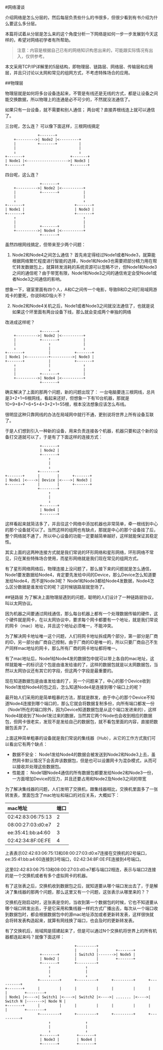 #网络漫谈

介绍网络是怎么分层的，然后每层负责些什么的书很多，但很少看到有书介绍为什么要这么多分层。

本篇将试着从分层是怎么来的这个角度分析一下网络是如何一步一步发展到今天这样的，希望对网络初学者有所帮助。

>注意：内容是根据自己已有的网络知识构思出来的，可能跟实际情况有出入，仅供参考。

本文采用TCP/IP详解里的5层结构，即物理层、链路层、网络层、传输层和应用层，并且只讨论以太网和常见的组网方式，不考虑特殊场合的应用。

##物理层

物理层就是如何将多台设备连起来，不管是有线还是无线的方式，都是让设备之间能交换数据，所以物理上的连通是必不可少的，不然就没法通信了。

如果只有一台设备，就不需要和别人通信； 两台呢？直接弄根线连上就可以通信了。

三台呢，怎么连？ 可以像下面这样，三根网线搞定
```
               +-------+
    +--------->| Node2 |<---------+
    |          +-------+          |
    |                             |
    ↓                             ↓
+-------+                     +-------+
| Node1 |<------------------->| Node3 |
+-------+                     +-------+

```

四台呢，这么连？
```
                +-------+
    +---------->| Node2 |<----------+
    |           +-------+           |
    |                               |
    ↓                               ↓
+-------+                       +-------+
| Node1 |                       | Node3 |
+-------+                       +-------+
    ↑                               ↑
    |                               |
    |           +-------+           |
    +---------->| Node4 |<----------+
                +-------+
```

虽然四根网线搞定，但带来至少两个问题： 
1. Node2和Node4之间怎么通信？ 
首先肯定得经过Node1或者Node3，就算能根据网络繁忙程度进行智能的选择，Node1和Node3也需要把部分精力用在帮忙转发数据包上，就算转发消耗的系统资源可以忽略不计，但Node1和Node3之间的通信呢？由于带宽有限，Node1和Node3之间的通信肯定会受Node1或者Node3之间通信的影响。

想象一下，寝室里面有四个人，A和C之间传一个电影，导致B和D之间打局域网游戏卡的要死，你说B和D恼火不？

2. Node2和Node4关机之后，Node1或者Node3之间就没法通信了，也就是说如果这个环里面有两台设备下线，那么就会变成两个单独的网络

改进成这样呢？
```
                +-------+
    +---------->| Node2 |<----------+
    |           +-------+           |
    |               ↑               |
    ↓               |               ↓
+-------+           |           +-------+
| Node1 |<----------+---------->| Node3 |
+-------+           |           +-------+
    ↑               |               ↑
    |               ↓               |
    |           +-------+           |
    +---------->| Node4 |<----------+
                +-------+
```
确实解决了上面的那两个问题，新的问题出现了： 一台电脑要连三根网线，总共是3+2+1=6根网线，看起来还好，但想象一下有10台机器，那就是10+9+8+7+6+5+4+3+2+1=55根，根本没法想象应该怎么布线。

很明显这种只靠网线的办法在局域网中就行不通，更别说将世界上所有设备互联了。

于是人们想到引入一种新的设备，用来负责连接各个机器，机器只要和这个新的设备打交道就可以了，于是有了下面这样的连接方式：
```
                +-------+
                | Node2 |
                +-------+
                    ↑
                    |
                    ↓
               +--------+
+-------+      |        |      +-------+
| Node1 |<---->| Device |<---->| Node3 |
+-------+      |        |      +-------+
               +--------+
                    ↑
                    |
                    ↓
                +-------+
                | Node4 |
                +-------+
```

这样看起来就简洁多了，并且往这个网络中添加机器也非常简单，牵一根线到中心的那个设备就可以了。当然这样的组网也有缺点，那就是中心的那个设备挂了后，整个网络就不通了，所以中心设备的功能一定要越简单越好，这样就能保证其稳定性。

其实上面的这两种连接方式就是我们常说的环形网络和星形网络，环形网络不常见，只在某些特殊场合使用，而星形网络就是我们现在常见的组网方式。

有了星形网络网络后，物理连接上没问题了，那么接下来的问题就是怎么通信，Node1要发数据给Node4，肯定要先发给中间的Device，那么Device怎么知道要发给Node4，而不是Node3呢？ Node1和Node3都给Node4发数据，Node4怎么区分数据是谁发给它的呢？这时候链路层就登场了。


##链路层
为了解决上面物理层遇到的问题，聪明的人们设计了一种链路层协议，叫以太网协议。

因为机器之间要通过网线通信，那么每台机器上都有一个处理数据传输的硬件，这个硬件就是网卡，在以太网协议中，要求每个网卡都要有一个地址，就是我们常说的网卡（mac）地址，并且这个地址必须唯一，不能冲突。

为了解决网卡地址唯一这个问题，人们将网卡地址拆成两个部分，第一部分是厂商的ID，另一部分由厂商自己控制，由于厂商的ID是唯一的，所以只要厂商自己不生产同样mac地址的网卡，那么所有厂商的网卡地址都将唯一。

有了mac地址后，Node1给Node4发的数据包中就可以带上各自的mac地址，这样就能唯一的标识这个包是由谁发给谁的了，这样的数据包就是以太网数据包，当然以太网协议还有其它的字段，但这两个字段是最重要的。

现在知道数据包是由谁发给谁的了，另一个问题来了，中心的那个Device收到Node1发给Node4的包之后，怎么知道Node4是连接到哪个端口上的呢？

最开始人们采用的是简单粗暴的方法，那就是群发，由于中心的那个Device不知道Node4连接到哪个端口的，那么它就会将数据复制多份，向所有端口都发一份（Node1所在的端口除外，因为Device知道数据包是从这个端口发进来的），这样Node4就收到了Node1发过来的数据，当然其它两个Node也会收到相应的数据包，但网卡很老实，发现不是发给自己的数据包，就不看包里面的内容，直接把数据包丢弃了。

上面这种简单粗暴的设备就是我们常说的集线器（Hub），从它的工作方式我们可以看出它有两个缺点：

* 数据不安全： Node1发给Node4的数据会被发送到Node2和Node3上去，虽然网卡默认情况下会丢弃该数据包，但是也可以设置网卡为混杂模式，从而可以接收并处理这些数据包。
* 性能差： Node1跟Node4通信的所有数据包都要发给Node2和Node3一份，一方面增加Device的压力，并且还要占用和Node2及Node3之间的带宽

为了解决集线器的问题，人们发明了交换机，跟集线器相比，交换机里面多了一张转发表，里面包含了mac地址和端口的对应关系，大概如下：

| mac地址 | 端口 |
| :--- |  :--- |
|02:42:83:06:75:13 |2 |
|08:00:27:03:d0:e7|2 |
|ee:35:41:bb:a4:60|3|
|02:42:34:8F:0E:FE|4  |

上表表示02:42:83:06:75:13和08:00:27:03:d0:e7连接在交换机的2号端口，ee:35:41:bb:a4:60连接到3号端口，02:42:34:8F:0E:FE连接到4号端口。

这里02:42:83:06:75:13和08:00:27:03:d0:e7都与端口2相连，表示与端口2连接的是一个交换机或者有多个虚拟网卡的机器。

有了这张表之后，交换机收到数据包之后，就知道要从哪个端口发出去了，于是解决了集线器的那两个问题，那么这里又有一个问题，这张表示从哪里来的？？

交换机在刚启动时，这张表是空的，当收到第一个数据包的时候，它也不知道要从哪个端口转发出去，于是它采用和集线器一样的方式广播出去，每次从一个端口收到数据包时，都会根据数据包中的源mac地址添加或者更新转发表，这样很快就会将转发表构造起来，就算有网线换了端口，也会及时的更新转发表。

有了交换机后，局域网是搭建起来了，但是可以通过N个交换机将世界上的所有机器都连起来吗？就像下面这样：
```
                                +---------+
                                |         |        +-------+
                +-------+       | Switch3 |------->| Node5 |
                | Node2 |       |         |        +-------+
                +-------+       +---------+
                    ↑                ↑
                    |                |
                    ↓                ↓
               +---------+      +---------+      +---------+      +----------+
+-------+      |         |      |         |      |         |      |          |        +--------+
| Node1 |<---->| Switch1 |<---->| Switch2 |<---->| ....... |<---->| Switch N |------->| Node N |
+-------+      |         |      |         |      |         |      |          |        +--------+
               +---------+      +---------+      +---------+      +----------+
                    ↑                ↑
                    |                |
                    ↓                ↓
                +-------+        +-------+
                | Node3 |        | Node4 |
                +-------+        +-------+
```

